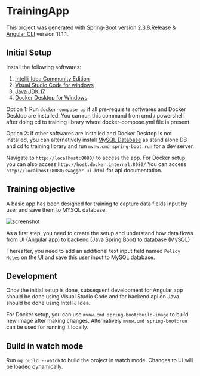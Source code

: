 # TrainingApp

This project was generated with [Spring-Boot](https://spring.io/) version 2.3.8.Release & [Angular CLI](https://angular.io/) version 11.1.1.

## Initial Setup

Install the following softwares:

1. [Intellij Idea Community Edition](https://www.jetbrains.com/idea/download/download-thanks.html?platform=windows&code=IIC)
2. [Visual Studio Code for windows](https://code.visualstudio.com/download)
3. [Java JDK 17](https://www.oracle.com/in/java/technologies/downloads/#java17) 
4. [Docker Desktop for Windows](https://hub.docker.com/editions/community/docker-ce-desktop-windows/)

Option 1: 
Run `docker-compose up` if all pre-requisite softwares and Docker Desktop are installed. You can run this command from cmd / powershell after doing cd to training library where docker-compose.yml file is present.  

Option 2:
If other softwares are installed and Docker Desktop is not installed, you can alternatively install [MySQL Database](https://dev.mysql.com/downloads/installer/) as stand alone DB and cd to training library and run `mvnw.cmd spring-boot:run` for a dev server. 

Navigate to `http://localhost:8080/` to access the app. For Docker setup, you can also access `http://host.docker.internal:8080/`
You can access `http://localhost:8080/swagger-ui.html` for api documentation.

## Training objective

A basic app has been designed for training to capture data fields input by user and save them to MYSQL database. 

![screenshot](https://github.com/insure-sense/training/blob/master/screenshot.jpg)

As a first step, you need to create the setup and understand how data flows from UI (Angular app) to backend (Java Spring Boot) to database (MySQL) 

Thereafter, you need to add an additional text input field named `Policy Notes` on the UI and save this user input to MySQL database.

## Development

Once the initial setup is done, subsequent development for Angular app should be done using Visual Studio Code and for backend api on Java should be done using IntelliJ Idea.

For Docker setup, you can use `mvnw.cmd spring-boot:build-image` to build new image after making changes. Alternatively `mvnw.cmd spring-boot:run` can be used for running it locally.
 
## Build in watch mode

Run `ng build --watch` to build the project in watch mode. Changes to UI will be loaded dynamically.
